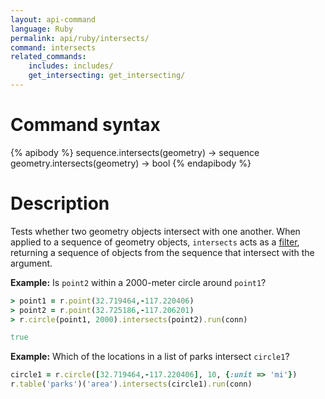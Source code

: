 ```yaml
---
layout: api-command
language: Ruby
permalink: api/ruby/intersects/
command: intersects
related_commands:
    includes: includes/
    get_intersecting: get_intersecting/
---
```

# Command syntax #

{% apibody %}
sequence.intersects(geometry) &rarr; sequence
geometry.intersects(geometry) &rarr; bool
{% endapibody %}

# Description #

Tests whether two geometry objects intersect with one another. When applied to a sequence of geometry objects, `intersects` acts as a [filter](/api/ruby/filter), returning a sequence of objects from the sequence that intersect with the argument.


__Example:__ Is `point2` within a 2000-meter circle around `point1`?

```rb
> point1 = r.point(32.719464,-117.220406)
> point2 = r.point(32.725186,-117.206201)
> r.circle(point1, 2000).intersects(point2).run(conn)

true
```

__Example:__ Which of the locations in a list of parks intersect `circle1`?

```rb
circle1 = r.circle([32.719464,-117.220406], 10, {:unit => 'mi'})
r.table('parks')('area').intersects(circle1).run(conn)
```
